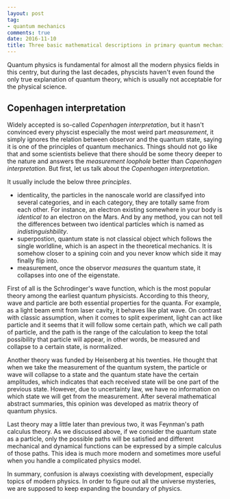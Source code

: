 ```yaml
---
layout: post
tag: 
- quantum mechanics
comments: true
date: 2016-11-10
title: Three basic mathematical descriptions in primary quantum mechanics
---
```


Quantum physics is fundamental for almost all the modern physics fields in this centry, but during the last decades, physcists haven't even found the only true explanation of quantum theory, which is usually not acceptable for the physical science. 

## Copenhagen interpretation
Widely accepted is so-called *Copenhagen interpretation*, but it hasn't convinced every physcist especially the most weird part *measurement*, it simply ignores the relation between observor and the quantum state, saying it is one of the principles of quantum mechanics. Things should not go like that and some scientists believe that there should be some theory deeper to the nature and answers the *measurement loophole* better than *Copenhagen interpretation*. But first, let us talk about the *Copenhagen interpretation*.

It usually include the below three *principles*.

- identicality, the particles in the nanoscale world are classifyed into several categories, and in each category, they are totally same from each other. For instance, an electron existing somewhere in your body is *identical to* an electron on the Mars. And by any method, you can not tell the differences between two identical particles which is named as *indistinguishbility*.
- superpostion, quantum state is not classical object which follows the single worldline, which is an aspect in the theoretical mechanics. It is somehow closer to a spining coin and you never know which side it may finally flip into.
- measurement, once the observor *measures* the quantum state, it collapses into one of the eigenstate.

First of all is the Schrodinger's wave function, which is the most popular theory among the earliest quantum physicists. 
According to this theory, wave and particle are both essential properties for the quanta. For example, as a light beam emit from laser cavity, it behaves like plat wave. On contrast with classic assumption, when it comes to split experiment, light can act like particle and it seems that it will follow some certain path, which we call path of particle, and the path is the range of the calculation to keep the total possibility that particle will appear, in other words, be measured and collapse to a certain state, is normalized.

Another theory was funded by Heisenberg at his twenties. He thought that when we take the measurement of the quantum system, the particle or wave will collapse to a state and the quantum state have the certain amplitudes, which indicates that each received state will be one part of the previous state. However, due to uncertainty law, we have no information on which state we will get from the measurement. After several mathematical abstract summaries, this opinion was developed as matrix theory of quantum physics.

Last theory may a little later than previous two, it was Feynman's path calculus theory. As we discussed above, if we consider the quantum state as a particle, only the possible paths will be satisfied and different mechanical and dynamical functions can be expressed by a simple calculus of those paths. This idea is much more modern and sometimes more useful when you handle a complicated physics model.

In summary, confusion is always coexisting with development, especially topics of modern physics. In order to figure out all the universe mysteries, we are supposed to keep expanding the boundary of physics.
